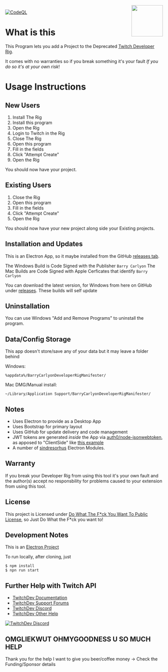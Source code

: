 <img src="https://user-images.githubusercontent.com/20999/211199868-8236f9d1-bddd-4fca-9157-6fa7886949fc.png" width="100" align="right" />

[![CodeQL](https://github.com/BarryCarlyon/twitch_extension_tools/actions/workflows/codeql-analysis.yml/badge.svg)](https://github.com/BarryCarlyon/twitch_extension_tools/actions/workflows/codeql-analysis.yml)

# What is this

This Program lets you add a Project to the Deprecated [Twitch Developer Rig](https://dev.twitch.tv/docs/extensions/rig).

It comes with no warranties so if you break something it's your fault *If you do so it's at your own risk*!

# Usage Instructions

## New Users

1. Install The Rig
2. Install this program
3. Open the Rig
4. Login to Twitch in the Rig
5. Close The Rig
6. Open this program
7. Fill in the fields
8. Click "Attempt Create"
9. Open the Rig

You should now have your project.

## Existing Users

1. Close the Rig
2. Open this program
3. Fill in the fields
4. Click "Attempt Create"
5. Open the Rig

You should now have your new project along side your Existing projects.

## Installation and Updates

This is an Electron App, so it maybe installed from the GitHub [releases tab](https://github.com/BarryCarlyon/twitch_developerrig_manifester/releases).

The Windows Build is Code Signed with the Publisher `Barry Carlyon`
The Mac Builds are Code Signed with Apple Cerficates that identify `Barry Carlyon`

You can download the latest version, for Windows from here on GitHub under [releases](https://github.com/BarryCarlyon/twitch_developerrig_manifester/releases). These builds will self update

## Uninstallation

You can use Windows "Add and Remove Programs" to uninstall the program.

## Data/Config Storage

This app doesn't store/save any of your data but it may leave a folder behind

Windows:

```
%appdata%/BarryCarlyonDeveloperRigManifester/
```

Mac DMG/Manual install:

```
~/Library/Application Support/BarryCarlyonDeveloperRigManifester/
```

## Notes

- Uses Electron to provide as a Desktop App
- Uses Bootstrap for primary layout
- Uses GitHub for update delivery and code management
- JWT tokens are generated _inside_ the App via [auth0/node-jsonwebtoken](https://github.com/auth0/node-jsonwebtoken), as apposed to "ClientSide" like [this example](https://barrycarlyon.github.io/twitch_misc/examples/extension_config/)
- A number of [sindresorhus](https://github.com/sindresorhus/) Electron Modules.

## Warranty

If you break your Developer Rig from using this tool it's your own fault and the author(s) accept no responsbility for problems caused to your extension from using this tool.

## License

This project is Licensed under [Do What The F*ck You Want To Public License](https://github.com/BarryCarlyon/twitch_extension_tools/blob/main/LICENSE), so Just Do What the F*ck you want to!

## Development Notes

This is an [Electron Project](https://www.electronjs.org/)

To run locally, after cloning, just

```
$ npm install
$ npn run start
```

## Further Help with Twitch API

- [TwitchDev Documentation](http://dev.twitch.tv/docs)
- [TwitchDev Support Forums](https://discuss.dev.twitch.tv/)
- [TwitchDev Discord](https://link.twitch.tv/devchat)
- [TwitchDev Other Help](https://dev.twitch.tv/support)

[![TwitchDev Discord](https://discordapp.com/api/guilds/504015559252377601/embed.png?style=banner2)](https://link.twitch.tv/devchat)

## OMGLIEKWUT OHMYGOODNESS U SO MUCH HELP

Thank you for the help I want to give you beer/coffee money -> Check the Funding/Sponsor details
